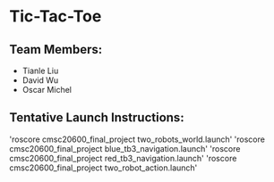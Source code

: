 # Tic-Tac-Toe
## Team Members:
- Tianle Liu
- David Wu 
- Oscar Michel

## Tentative Launch Instructions:
'roscore cmsc20600_final_project two_robots_world.launch'
'roscore cmsc20600_final_project blue_tb3_navigation.launch'
'roscore cmsc20600_final_project red_tb3_navigation.launch'
'roscore cmsc20600_final_project two_robot_action.launch'
